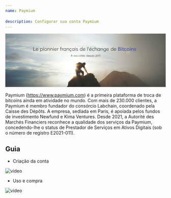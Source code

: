 ```yaml
---
name: Paymium

description: Configurar sua conta Paymium
---
```


![cover](assets/cover.jpeg)

Paymium (https://www.paymium.com) é a primeira plataforma de troca de bitcoins ainda em atividade no mundo. Com mais de 230.000 clientes, a Paymium é membro fundador do consórcio Labchain, coordenado pela Caisse des Dépôts. A empresa, sediada em Paris, é apoiada pelos fundos de investimento Newfund e Kima Ventures. Desde 2021, a Autorité des Marchés Financiers reconhece a qualidade dos serviços da Paymium, concedendo-lhe o status de Prestador de Serviços em Ativos Digitais (sob o número de registro E2021-011).

## Guia

- Criação da conta

![video](https://youtu.be/fioQ7BvmFtI)

- Uso e compra

![video](https://youtu.be/JVizZzRmJf8)
